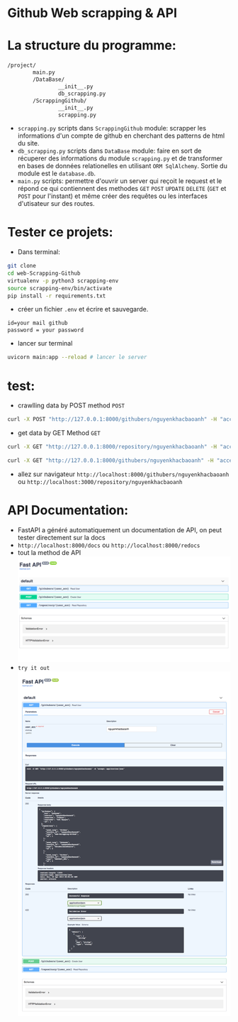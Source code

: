 # Github Web scrapping & API

# La structure du programme:
```
/project/
        main.py
        /DataBase/
                __init__.py
                db_scrapping.py
        /ScrappingGithub/
                __init__.py
                scrapping.py
```

- `scrapping.py` scripts dans `ScrappingGithub` module: scrapper les informations d'un compte de github en cherchant des patterns de html du site.
- `db_scrapping.py` scripts dans `DataBase` module: faire en sort de récuperer des informations du module `scrapping.py` et de transformer en bases de données relationelles en utilisant `ORM SqlAlchemy`.
  Sortie du module est le `database.db`.
- `main.py` scripts: permettre d'ouvrir un server qui reçoit le request et le répond ce qui contiennent des methodes `GET` `POST` `UPDATE` `DELETE` (`GET` et `POST` pour l'instant) et même créer des requêtes ou les interfaces d'utisateur sur des routes.

# Tester ce projets:
- Dans terminal:
```bash
git clone
cd web-Scrapping-Github
virtualenv -p python3 scrapping-env
source scrapping-env/bin/activate
pip install -r requirements.txt
```
- créer un fichier `.env` et écrire et sauvegarde.
```
id=your mail github
password = your password
```
- lancer sur terminal
```bash
uvicorn main:app --reload # lancer le server
```

# test:
- crawlling data by POST method
`POST`
```bash
curl -X POST "http://127.0.0.1:8000/githubers/nguyenkhacbaoanh" -H "accept: application/json"
```
- get data by GET Method
`GET`
```bash
curl -X GET "http://127.0.0.1:8000/repository/nguyenkhacbaoanh" -H "accept: application/json"
```
```bash
curl -X GET "http://127.0.0.1:8000/githubers/nguyenkhacbaoanh" -H "accept: application/json"
```

- allez sur navigateur `http://localhost:8000/githubers/nguyenkhacbaoanh` ou `http://localhost:3000/repository/nguyenkhacbaoanh`

# API Documentation:
- FastAPI a généré automatiquement un documentation de API, on peut tester directement sur la docs
- `http://localhost:8000/docs` ou `http://localhost:8000/redocs`
- tout la method de API
![](./image/1.png)
- `try it out`
![](./image/2.png)

